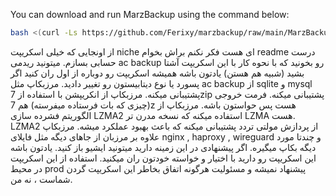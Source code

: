 You can download and run MarzBackup using the command below:
```bash
bash <(curl -Ls https://github.com/Ferixy/marzbackup/raw/main/MarzBackup.sh)
```

از اونجایی که خیلی اسکریپت niche ای هست فکر نکنم براش بخوام readme درست حسابی بسازم. میتونید رید‌می ac backup رو بخونید که با نحوه کار با این اسکریپت آشتا بشید (شبیه هم هستن)
یادتون باشه همیشه اسکریپت رو دوباره از اول ران کنید اگر پسورد یا نوع دیتابیستون رو تغییر دادید. مرزبکاپ مثل ac backup از sqlite و mysql پشتیبانی میکنه.
مرزبکاپ از انکریپشن با استفاده از 7zip پشتیبانی میکنه. فرمت خروجی (چیزی که بات فرستاده میفرسته) هم 7z هست پس حواستون باشه.
مرزبکاپ از الگوریتم فشرده سازی LZMA2 استفاده میکنه که نسخه مدرن تر LZMA هست. LZMA2 از پردازش مولتی تردد پشتیبانی میکنه که باعث بهبود عملکرد میشه.
مرزبکاپ علاوه بر مرزبان از جاهای دیگه مثل فایلای nginx , haproxy , wireguard و چندتا مورد دیگه بکاپ میگیره. اگر پیشنهادی در این زمینه دارید میتونید ایشیو باز کنید.
یادتون باشه این اسکریپت رو دارید با اختیار و خواسته خودتون ران میکنید. استفاده از این اسکریپت در محیط prod پیشنهاد نمیشه و مسئولیت هرگونه اتفاق بخاطر این اسکریپت گردن شماست ، نه من.
